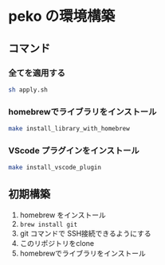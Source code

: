 # peko の環境構築

## コマンド

### 全てを適用する

```sh
sh apply.sh
```

### homebrewでライブラリをインストール

```sh
make install_library_with_homebrew
```

### VScode プラグインをインストール

```sh
make install_vscode_plugin
```

## 初期構築

1. homebrew をインストール
1. `brew install git`
1. git コマンドで SSH接続できるようにする
1. このリポジトリをclone
1. homebrewでライブラリをインストール

